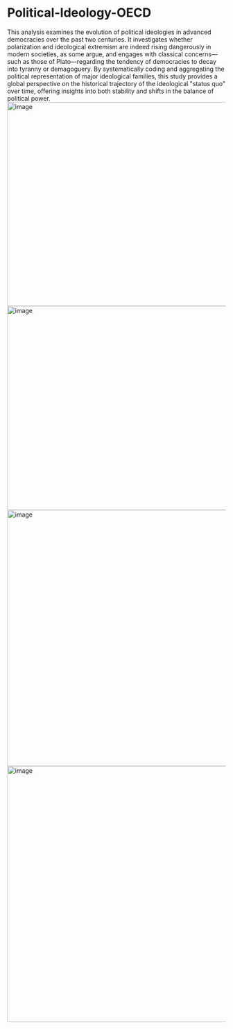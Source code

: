 # Political-Ideology-OECD
This analysis examines the evolution of political ideologies in advanced democracies over the past two centuries. It investigates whether polarization and ideological extremism are indeed rising dangerously in modern societies, as some argue, and engages with classical concerns—such as those of Plato—regarding the tendency of democracies to decay into tyranny or demagoguery. By systematically coding and aggregating the political representation of major ideological families, this study provides a global perspective on the historical trajectory of the ideological "status quo" over time, offering insights into both stability and shifts in the balance of political power.
<img width="630" height="470" alt="image" src="https://github.com/user-attachments/assets/9fad494e-092f-4a35-be8f-8723af6b40aa" />
<img width="671" height="470" alt="image" src="https://github.com/user-attachments/assets/1fe9defd-8521-4e8b-bf16-349bb6e8ee8d" />
<img width="1189" height="590" alt="image" src="https://github.com/user-attachments/assets/ca87063b-c030-4f6d-bd55-44bd71b0d8ae" />
<img width="1189" height="590" alt="image" src="https://github.com/user-attachments/assets/7fb29bde-5389-48b6-8804-9e5ef34a604c" />



